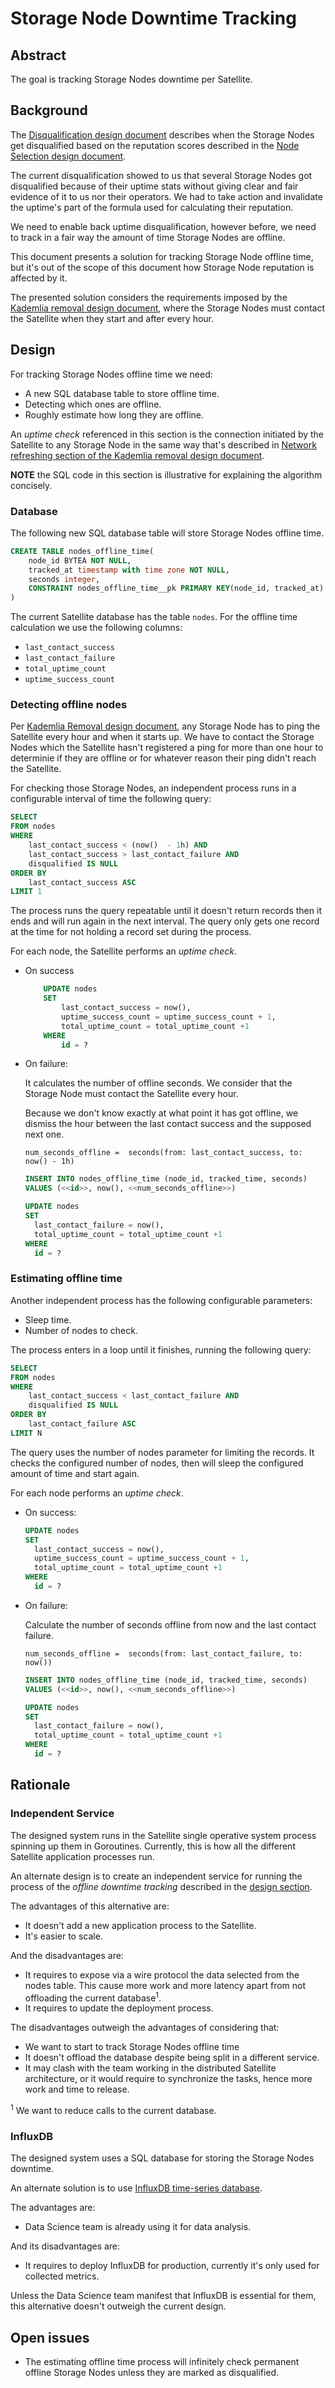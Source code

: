 # Storage Node Downtime Tracking

## Abstract

The goal is tracking Storage Nodes downtime per Satellite.

## Background

The [Disqualification design document](disqualification.md) describes when the Storage Nodes get disqualified based on the reputation scores described in the [Node Selection design document](node-selection.md).

The current disqualification showed to us that several Storage Nodes got disqualified because of their uptime stats without giving clear and fair evidence of it to us nor their operators. We had to take action and invalidate the uptime's part of the formula used for calculating their reputation.

We need to enable back uptime disqualification, however before, we need to track in a fair way the amount of time Storage Nodes are offline.

This document presents a solution for tracking  Storage Node offline time, but it's out of the scope of this document how Storage Node reputation is affected by it.

The presented solution considers the requirements imposed by the [Kademlia removal design document](kademia-removal.md), where the Storage Nodes must contact the Satellite when they start and after every hour.

## Design

For tracking Storage Nodes offline time we need:

- A new SQL database table to store offline time.
- Detecting which ones are offline.
- Roughly estimate how long they are offline.

An _uptime check_ referenced in this section is the connection initiated by the Satellite to any Storage Node in the same way that's described in [Network refreshing section of the Kademlia removal design document](kademia-removal.md#network-refreshing).

__NOTE__ the SQL code in this section is illustrative for explaining the algorithm concisely.

### Database

The following new SQL database table will store Storage Nodes offline time.

```sql
CREATE TABLE nodes_offline_time(
    node_id BYTEA NOT NULL,
    tracked_at timestamp with time zone NOT NULL,
    seconds integer,                                                    -- Measured number of seconds being offline
    CONSTRAINT nodes_offline_time__pk PRIMARY KEY(node_id, tracked_at)
)
```

The current Satellite database has the table `nodes`. For the offline time calculation we use the following columns:

- `last_contact_success`
- `last_contact_failure`
- `total_uptime_count`
- `uptime_success_count`

### Detecting offline nodes

Per [Kademlia Removal design document](https://github.com/storj/storj/blob/master/docs/design/kademlia-removal.md#network-refreshing), any Storage Node has to ping the Satellite every hour and when it starts up. We have to contact the Storage Nodes which the Satellite hasn't registered a ping for more than one hour to determinie if they are offline or for whatever reason their ping didn't reach the Satellite.

For checking those Storage Nodes, an independent process runs in a configurable interval of time the following query:

```sql
SELECT
FROM nodes
WHERE
    last_contact_success < (now()  - 1h) AND
    last_contact_success > last_contact_failure AND
    disqualified IS NULL
ORDER BY
    last_contact_success ASC
LIMIT 1
```

The process runs the query repeatable until it doesn't return records then it ends and will run again in the next interval. The query only gets one record at the time for not holding a record set during the process.

For each node, the Satellite performs an _uptime check_.

* On success
    ```sql
        UPDATE nodes
        SET
            last_contact_success = now(),
            uptime_success_count = uptime_success_count + 1,
            total_uptime_count = total_uptime_count +1
        WHERE
            id = ?
    ```
* On failure:

  It calculates the number of offline seconds. We consider that the Storage Node must contact the Satellite every hour.

  Because we don't know exactly at what point it has got offline, we dismiss the hour between the last contact success and the supposed next one.

  ```
  num_seconds_offline =  seconds(from: last_contact_success, to: now() - 1h)
  ```

  ```sql
  INSERT INTO nodes_offline_time (node_id, tracked_time, seconds)
  VALUES (<<id>>, now(), <<num_seconds_offline>>)
  ```

  ```sql
  UPDATE nodes
  SET
    last_contact_failure = now(),
    total_uptime_count = total_uptime_count +1
  WHERE
    id = ?
   ```

### Estimating offline time

Another independent process has the following configurable parameters:

- Sleep time.
- Number of nodes to check.

The process enters in a loop until it finishes, running the following query:

```sql
SELECT
FROM nodes
WHERE
    last_contact_success < last_contact_failure AND
    disqualified IS NULL
ORDER BY
    last_contact_failure ASC
LIMIT N
```

The query uses the number of nodes parameter for limiting the records.
It checks the configured number of nodes, then will sleep the configured amount of time and start again.

For each node performs an _uptime check_.

* On success:
  ```sql
  UPDATE nodes
  SET
    last_contact_success = now(),
    uptime_success_count = uptime_success_count + 1,
    total_uptime_count = total_uptime_count +1
  WHERE
    id = ?
  ```
* On failure:

  Calculate the number of seconds offline from now and the last contact failure.
  ```
  num_seconds_offline =  seconds(from: last_contact_failure, to: now())
  ```

  ```sql
  INSERT INTO nodes_offline_time (node_id, tracked_time, seconds)
  VALUES (<<id>>, now(), <<num_seconds_offline>>)
  ```

  ```sql
  UPDATE nodes
  SET
    last_contact_failure = now(),
    total_uptime_count = total_uptime_count +1
  WHERE
    id = ?
  ```

## Rationale

### Independent Service

The designed system runs in the Satellite single operative system process spinning up them in Goroutines. Currently, this is how all the different Satellite application processes run.

An alternate design is to create an independent service for running the process of the _offline downtime tracking_ described in the [design section](#design).

The advantages of this alternative are:

* It doesn't add a new application process to the Satellite.
* It's easier to scale.

And the disadvantages are:

* It requires to expose via a wire protocol the data selected from the nodes table. This cause more work and more latency apart from not offloading the current database<sup>1</sup>.
* It requires to update the deployment process.

The disadvantages outweigh the advantages of considering that:

* We want to start to track Storage Nodes offline time
* It doesn't offload the database despite being split in a different service.
* It may clash with the team working in the distributed Satellite architecture, or it would require to synchronize the tasks, hence more work and time to release.


<sup>1</sup> We want to reduce calls to the current database.

### InfluxDB

The designed system uses a SQL database for storing the Storage Nodes downtime.

An alternate solution is to use [InfluxDB time-series database](https://www.influxdata.com/).

The advantages are:

* Data Science team is already using it for data analysis.

And its disadvantages are:

* It requires to deploy InfluxDB for production, currently it's only used for collected metrics.

Unless the Data Science team manifest that InfluxDB is essential for them, this alternative doesn't outweigh the current design.


## Open issues

* The estimating offline time process will infinitely check permanent offline Storage Nodes unless they are marked as disqualified.
